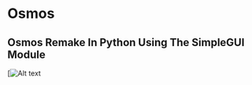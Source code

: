 # Osmos
## Osmos Remake In Python Using The SimpleGUI Module

[![Alt text](https://external-content.duckduckgo.com/iu/?u=http%3A%2F%2Fwww.pocketmeta.com%2Fwp-content%2Fuploads%2F2014%2F06%2FOsmos-HD-feat.png&f=1&nofb=1])
